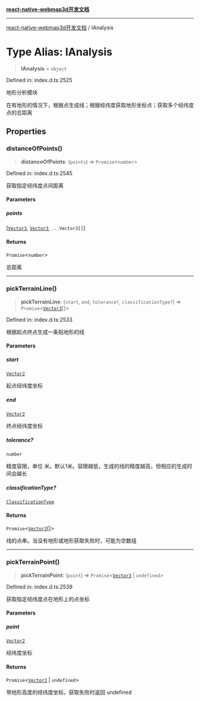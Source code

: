 [**react-native-webmap3d开发文档**](../README.md)

***

[react-native-webmap3d开发文档](../globals.md) / IAnalysis

# Type Alias: IAnalysis

> **IAnalysis** = `object`

Defined in: index.d.ts:2525

地形分析模块

在有地形的情况下，根据点生成线；根据经纬度获取地形坐标点；获取多个经纬度点的总距离

## Properties

### distanceOfPoints()

> **distanceOfPoints**: (`points`) => `Promise`\<`number`\>

Defined in: index.d.ts:2545

获取指定经纬度点间距离

#### Parameters

##### points

\[[`Vector3`](../interfaces/Vector3.md), [`Vector3`](../interfaces/Vector3.md), `...Vector3[]`\]

#### Returns

`Promise`\<`number`\>

总距离

***

### pickTerrainLine()

> **pickTerrainLine**: (`start`, `end`, `tolerance?`, `classificationType?`) => `Promise`\<[`Vector3`](../interfaces/Vector3.md)[]\>

Defined in: index.d.ts:2533

根据起点终点生成一条贴地形的线

#### Parameters

##### start

[`Vector2`](../interfaces/Vector2.md)

起点经纬度坐标

##### end

[`Vector2`](../interfaces/Vector2.md)

终点经纬度坐标

##### tolerance?

`number`

精度容限，单位 米。默认1米。容限越低，生成的线的精度越高，但相应的生成时间会越长

##### classificationType?

[`ClassificationType`](../enumerations/ClassificationType.md)

#### Returns

`Promise`\<[`Vector3`](../interfaces/Vector3.md)[]\>

线的点串。当没有地形或地形获取失败时，可能为空数组

***

### pickTerrainPoint()

> **pickTerrainPoint**: (`point`) => `Promise`\<[`Vector3`](../interfaces/Vector3.md) \| `undefined`\>

Defined in: index.d.ts:2539

获取指定经纬度点在地形上的点坐标

#### Parameters

##### point

[`Vector2`](../interfaces/Vector2.md)

经纬度坐标

#### Returns

`Promise`\<[`Vector3`](../interfaces/Vector3.md) \| `undefined`\>

带地形高度的经纬度坐标。获取失败时返回 undefined
